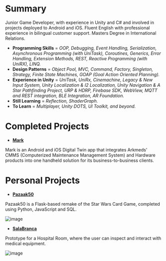 # Summary
Junior Game Developer, with experience in Unity and C# and involved in projects deployed to Android and iOS. Fluent English with professional experience in bilingual customer support. Masters Degree in International Relations.

- **Programming Skills** = _OOP, Debugging, Event Handling, Serialization, Asynchronous Programming (with UniTask), Coroutines, Generics, Error Handling, Extension Methods, REST, Reactive Programming (with UniRX), LINQ._
- **Design Patterns** = _Object Pool, MVC, Command, Factory, Singleton, Strategy, Finite State Machines, GOAP (Goal Action Oriented Planning)._
- **Experience in Unity** = _UniTask, UniRx, Cinemachine, Legacy & New Input System, Unity Localization & I2 Localization, Unity Navigation & A Star Pathfinding Project, URP & HDRP, Firebase SDK, WebView, MQTT and REST integration, BLE Integration, AR Foundation._
- **Still Learning** = _Reflection, ShaderGraph._
- **To Learn** = _Multiplayer, Unity DOTS, UI Toolkit, and beyond._

# Completed Projects
- [**Mark**](https://play.google.com/store/apps/details?id=com.ArkMeds.Mark&hl=pt_BR&gl=US)
  
Mark is an Android and iOS Digital Twin app that integrates Arkmeds' CMMS (Computerized Maintenance Management System) and Hardware products into one handheld solution for its business-to-business clients.

# Personal Projects
- [**Pazaak50**](https://github.com/jorlmn/Pazaak50-CS50-Final-Project)
  
Pazaak50 is a Flask-based remake of the Star Wars Card Game, completed using Python, JavaScript and SQL.

![image](https://github.com/jorlmn/JorLMN/assets/114875835/5018c18c-08fe-4df1-acc9-afd2a104706f)

- [**SalaBranca**](https://github.com/jorlmn/SalaBranca_Unity)
  
Prototype for a Hospital Room, where the user can inspect and interact with medical equipment.

![image](https://github.com/jorlmn/JorLMN/assets/114875835/d4d11db8-25d2-4838-8265-1c986759570b)
